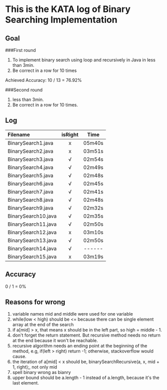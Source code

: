 # This is the KATA log of Binary Searching Implementation  

## Goal  

###First round  
  
1. To implement binary search using loop and recursively in Java in less than 3min.
2. Be correct in a row for 10 times
  
Achieved
Accuracy: 10 / 13 = 76.92%

###Second round  
  
1. less than 3min.
2. Be correct in a row for 10 times.
  
## Log  
  
| Filename           | isRight    | Time |
|:------------------ |:----------:|:----:|
| BinarySearch1.java |x           |05m40s|
| BinarySearch2.java |x           |03m51s|
| BinarySearch3.java |√           |02m54s|
| BinarySearch4.java |√           |02m49s|
| BinarySearch5.java |√           |02m48s|
| BinarySearch6.java |√           |02m45s|
| BinarySearch7.java |√           |02m41s|
| BinarySearch8.java |√           |02m48s|
| BinarySearch9.java |√           |02m32s|
| BinarySearch10.java|√           |02m35s|
| BinarySearch11.java|√           |02m50s|
| BinarySearch12.java|x           |03m10s|
| BinarySearch13.java|√           |02m50s|
| BinarySearch14.java|√           |------|
| BinarySearch15.java|x           |03m19s|
  
## Accuracy  
  
0 / 1 = 0%

## Reasons for wrong  

1. variable names mid and middle were used for one variable
2. while(low < high) should be <= because there can be single element array at the end of the search
3. if a[mid] > x, that means x should be in the left part, so high = middle - 1. 
4. don't forget the return statement. But recursive method needs no return at the end because it won't be reachable.
5. recursive algorithm needs an ending point at the beginning of the method, e.g, if(left > right) return -1; otherwise, stackoverflow would cause.
6. the iteration of a[mid] < x should be, binarySearchRecursive(a, x, mid + 1, right);, not only mid
7. spell binary wrong as bianry
8. upper bound should be a.length - 1 instead of a.length, because it's the last element.   
  